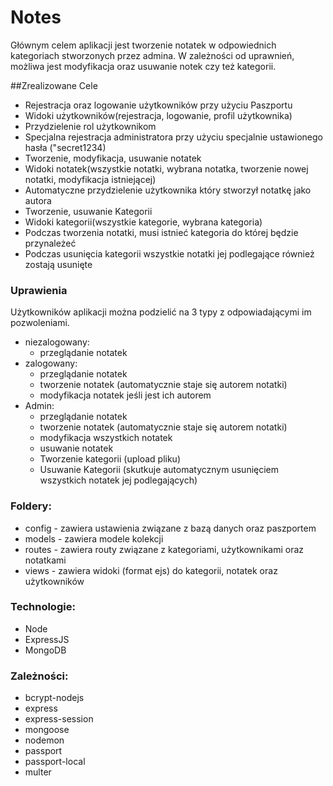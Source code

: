 # Notes
Głównym celem aplikacji jest tworzenie notatek w odpowiednich kategoriach stworzonych przez admina.
W zależności od uprawnień, możliwa jest modyfikacja oraz usuwanie notek czy też kategorii.

##Zrealizowane Cele
* Rejestracja oraz logowanie użytkowników przy użyciu Paszportu
* Widoki użytkowników(rejestracja, logowanie, profil użytkownika)
* Przydzielenie rol użytkownikom
* Specjalna rejestracja administratora przy użyciu specjalnie ustawionego hasła ("secret1234)
* Tworzenie, modyfikacja, usuwanie notatek
* Widoki notatek(wszystkie notatki, wybrana notatka, tworzenie nowej notatki, modyfikacja istniejącej)
* Automatyczne przydzielenie użytkownika który stworzył notatkę jako autora
* Tworzenie, usuwanie Kategorii
* Widoki kategorii(wszystkie kategorie, wybrana kategoria)
* Podczas tworzenia notatki, musi istnieć kategoria do której będzie przynależeć
* Podczas usunięcia kategorii wszystkie notatki jej podlegające również zostają usunięte

### Uprawienia
Użytkowników aplikacji można podzielić na 3 typy z odpowiadającymi im pozwoleniami.
* niezalogowany:
  * przeglądanie notatek
* zalogowany:
  * przeglądanie notatek
  * tworzenie notatek (automatycznie staje się autorem notatki)
  * modyfikacja notatek jeśli jest ich autorem
* Admin:
  * przeglądanie notatek
  * tworzenie notatek (automatycznie staje się autorem notatki)
  * modyfikacja wszystkich notatek
  * usuwanie notatek
  * Tworzenie kategorii (upload pliku)
  * Usuwanie Kategorii (skutkuje automatycznym usunięciem wszystkich notatek jej podlegających)

### Foldery:
* config - zawiera ustawienia związane z bazą danych oraz paszportem
* models - zawiera modele kolekcji
* routes - zawiera routy związane z kategoriami, użytkownikami oraz notatkami
* views - zawiera widoki (format ejs) do kategorii, notatek oraz użytkowników


### Technologie:
* Node
* ExpressJS
* MongoDB

### Zależności:
* bcrypt-nodejs
* express
* express-session
* mongoose
* nodemon
* passport
* passport-local
* multer


